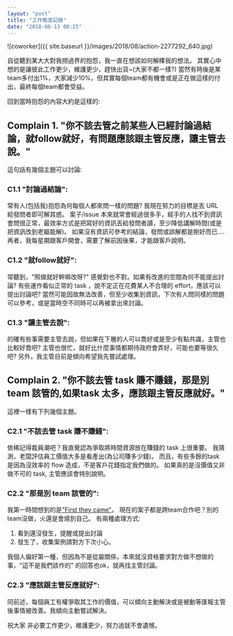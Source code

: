 ```yaml
---
layout: "post"
title: "工作態度記錄"
date: "2018-08-13 00:25"
---
```

![coworker]({{ site.baseurl }}/images/2018/08/action-2277292_640.jpg)

自從聽到某大大對我撈過界的抱怨，我一直在想該如何解䆁我的想法。
其實心中想的是讓彼此工作更少，維護更少，趕快出貨~(大家不都一樣?)
當然有時後是某team多付出1%，大家減少10%，但其實每個team都有機會或是正在做這樣的付出，最終每個team都會受益。

回到當時抱怨的內容大約是這樣的:
## Complain 1. "你不該去管之前某些人已經討論過結論，就follow就好，有問題應該跟主管反應，讓主管去說。"
這句話有幾個主題可以討論:

### C1.1 "討論過結論":
 常有人(包括我)抱怨為何每個人都來問一樣的問題? 我現在努力的目標是丟 URL 給發問者即可解其惑。
 案子/issue 本來就常會經過很多手，經手的人找不到資訊會問很正常，最效率方式是把寫好的資訊丟給發問者讀，至少降低講解時間(或是把資訊改到老嫗能解)。
 如果沒有資訊可參考的結論，發問或誤解都是剛好而已....
 再者，我每星期跟客戶開會，需要了解前因後果，才能跟客戶說明。

### C1.2 "就follow就好":
 常聽到，"照做就好幹嘛改呀?" 感覺對也不對。如果有改進的空間為何不能提出討論? 有些運作看似正常的 task ，說不定正在花費某人不合理的 effort，應該可以提出討論吧?
 當然可能因故無法改善，但至少收集到資訊，下次有人問同樣的問題可以參考，或是當時空不同時可以再被拿出來討論。

### C1.3 "讓主管去說":
 的確有些事需要主管去說，但如果在下層的人可以喬好或是至少有點共識，主管也比較好喬吧? 主管也很忙，就好比什麼事情都期待政府會弄好，可能也要等很久吧?
 另外，我主管目前是傾向希望我先嘗試處理。

## Complain 2. "你不該去管 task 賺不賺錢，那是別 team 該管的,如果task 太多，應該跟主管反應就好。"
這裡一樣有下列幾個主題。

### C2.1 "不該去管 task 賺不賺錢":
 依稀記得裁員潮吧？我直覺認為爭取將時間資源放在賺錢的 task 上很重要。
 我猜測，老闆評估員工價值大多是看產出(為公司賺多少錢)。
 而且，有些多餘的task 是因為沒效率的 flow 造成，不是客戶花錢指定我們做的。
 如果真的是沒價值又非做不可的 task, 主管應該會特別說明。

### C2.2 "那是別 team 該管的":
 我第一時間想到的是["First they came"][1]。
 現在的案子都是跨team合作吧？別的 team沒做，火還是會燒到自己。
 有兩種處理方式:
 1. 看到還沒發生，提醒或提出討論
 2. 發生了，收集案例請對方下次小心。

我個人偏好第一種，但因為不是從屬關係，本來就沒資格要求對方做不想做的事，"這不是我們該作的" 的回答也ok，就再找主管討論。

### C2.3 "應該跟主管反應就好":
 同前述，每個員工有權爭取其工作的價值，可以傾向主動解決或是被動等匯報主管後事情被改善。我傾向主動嘗試解決。

祝大家 非必要工作更少，維護更少，努力過就不會遺憾。

[1]: https://goo.gl/dDi7Do
